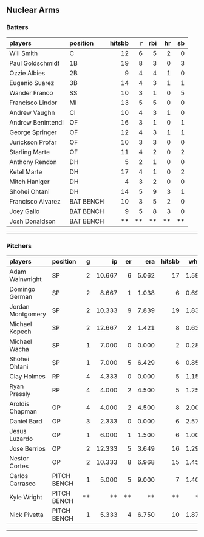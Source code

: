 ## Nuclear Arms

### Batters

 
|players           |position  | hitsbb|  r| rbi| hr| sb| 
|:-----------------|:---------|------:|--:|---:|--:|--:| 
|Will Smith        |C         |     12|  6|   5|  2|  0| 
|Paul Goldschmidt  |1B        |     19|  8|   3|  0|  3| 
|Ozzie Albies      |2B        |      9|  4|   4|  1|  0| 
|Eugenio Suarez    |3B        |     14|  4|   3|  1|  1| 
|Wander Franco     |SS        |     10|  3|   1|  0|  5| 
|Francisco Lindor  |MI        |     13|  5|   5|  0|  0| 
|Andrew Vaughn     |CI        |     10|  4|   3|  1|  0| 
|Andrew Benintendi |OF        |     16|  3|   1|  0|  1| 
|George Springer   |OF        |     12|  4|   3|  1|  1| 
|Jurickson Profar  |OF        |     10|  3|   3|  0|  0| 
|Starling Marte    |OF        |     11|  4|   2|  0|  2| 
|Anthony Rendon    |DH        |      5|  2|   1|  0|  0| 
|Ketel Marte       |DH        |     17|  4|   1|  0|  2| 
|Mitch Haniger     |DH        |      4|  3|   2|  0|  0| 
|Shohei Ohtani     |DH        |     14|  5|   9|  3|  1| 
|Francisco Alvarez |BAT BENCH |     10|  3|   5|  2|  0| 
|Joey Gallo        |BAT BENCH |      9|  5|   8|  3|  0| 
|Josh Donaldson    |BAT BENCH |     **| **|  **| **| **| 


* * *

### Pitchers

 
|players           |position    |  g|     ip| er|   era| hitsbb|  whip| so|  w| sv| 
|:-----------------|:-----------|--:|------:|--:|-----:|------:|-----:|--:|--:|--:| 
|Adam Wainwright   |SP          |  2| 10.667|  6| 5.062|     17| 1.594|  3|  1|  0| 
|Domingo German    |SP          |  2|  8.667|  1| 1.038|      6| 0.692|  5|  0|  0| 
|Jordan Montgomery |SP          |  2| 10.333|  9| 7.839|     19| 1.839| 10|  0|  0| 
|Michael Kopech    |SP          |  2| 12.667|  2| 1.421|      8| 0.632| 15|  1|  0| 
|Michael Wacha     |SP          |  1|  7.000|  0| 0.000|      2| 0.286| 11|  1|  0| 
|Shohei Ohtani     |SP          |  1|  7.000|  5| 6.429|      6| 0.857|  5|  1|  0| 
|Clay Holmes       |RP          |  4|  4.333|  0| 0.000|      5| 1.154|  6|  1|  0| 
|Ryan Pressly      |RP          |  4|  4.000|  2| 4.500|      5| 1.250|  4|  0|  2| 
|Aroldis Chapman   |OP          |  4|  4.000|  2| 4.500|      8| 2.000|  7|  0|  0| 
|Daniel Bard       |OP          |  3|  2.333|  0| 0.000|      6| 2.571|  3|  1|  0| 
|Jesus Luzardo     |OP          |  1|  6.000|  1| 1.500|      6| 1.000|  7|  0|  0| 
|Jose Berrios      |OP          |  2| 12.333|  5| 3.649|     16| 1.297| 11|  0|  0| 
|Nestor Cortes     |OP          |  2| 10.333|  8| 6.968|     15| 1.452|  9|  1|  0| 
|Carlos Carrasco   |PITCH BENCH |  1|  5.000|  5| 9.000|      7| 1.400|  3|  0|  0| 
|Kyle Wright       |PITCH BENCH | **|     **| **|    **|     **|    **| **| **| **| 
|Nick Pivetta      |PITCH BENCH |  1|  5.333|  4| 6.750|     10| 1.875|  6|  1|  0| 


* * *


